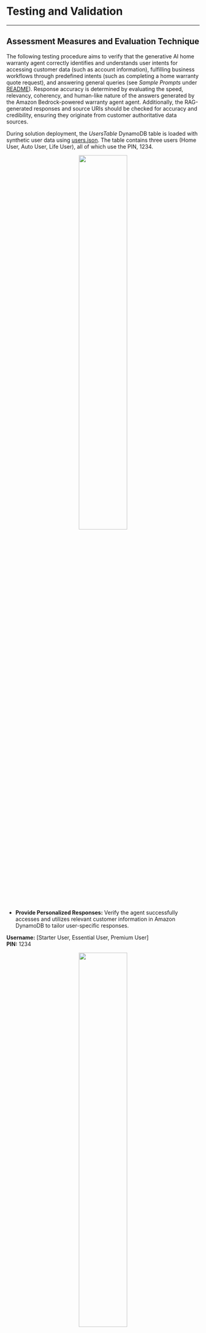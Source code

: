# Testing and Validation
---

## Assessment Measures and Evaluation Technique

The following testing procedure aims to verify that the generative AI home warranty agent correctly identifies and understands user intents for accessing customer data (such as account information), fulfilling business workflows through predefined intents (such as completing a home warranty quote request), and answering general queries (see _Sample Prompts_ under [README](../README.md)). Response accuracy is determined by evaluating the speed, relevancy, coherency, and human-like nature of the answers generated by the Amazon Bedrock-powered warranty agent agent. Additionally, the RAG-generated responses and source URIs should be checked for accuracy and credibility, ensuring they originate from customer authoritative data sources.

During solution deployment, the _UsersTable_ DynamoDB table is loaded with synthetic user data using [users.json](../agent/lambda/users-data-loader/users.json). The table contains three users (Home User, Auto User, Life User), all of which use the PIN, 1234.

<p align="center">
  <img src="../design/users-table.png" width="50%" height="50%">
</p>

- **Provide Personalized Responses:** Verify the agent successfully accesses and utilizes relevant customer information in Amazon DynamoDB to tailor user-specific responses.

**Username:** [Starter User, Essential User, Premium User]<br />
**PIN:** 1234

<p align="center">
  <img src="../design/customer-data.png" width="50%" height="50%">
</p>

❗ The use of PIN authentication within the agent is for demonstration purposes only and should not be used in any production implementation.

- **Curate Opinionated Answers:** Validate that opinionated questions are met with credible answers by the agent correctly sourcing replies based on authoritative customer documents and webpages indexed by Amazon Kendra.

<p align="center">
  <img src="../design/opinionated.png" width="50%" height="50%">
</p>

- **Deliver Contextual Generation:** Determine the agent's ability to provide contextually relevant responses based on previous chat history.

<p align="center">
  <img src="../design/contextual.png" width="50%" height="50%">
</p>

- **Access General Knowledge:** Confirm the agent's access to general knowledge information for non-customer-specific, non-opinionated queries that require accurate and coherent retorts based on Amazon Bedrock FM training data and RAG.

<p align="center">
  <img src="../design/general.png" >
</p>

- **Execute Pre-Defined Intents:** Ensure the agent correctly interprets and conversationally fulfills user prompts that are intended to be routed to predefined intents, such as completing an auto insurace quote request as part of a business workflow.

<p align="center">
  <img src="../design/pre-defined.png">
</p>

The following is the resultant loan application document completed through the conversational flow:

<p align="center">
  <img src="../design/home-quote-request.png" width="80%" height="80%">
</p>

Multi-channel support functionality can be tested in conjunction with the above assessment measures across Web, SMS, and Voice channels.

> - [Integrating an Amazon Lex V2 bot with a contact center](https://docs.aws.amazon.com/lexv2/latest/dg/contact-center.html)
> - [Integrating an Amazon Lex V2 bot with Twilio SMS](https://docs.aws.amazon.com/lexv2/latest/dg/deploy-twilio-sms.html)
> - [Integrating an Amazon Lex V2 bot with Slack](https://docs.aws.amazon.com/lexv2/latest/dg/deploy-slack.html)

# Conclusion

Although the solution in this post showcases the capabilities of a generative AI warranty agent agent powered by Amazon Bedrock, it is essential to recognize that this solution is not production-ready. Rather, it serves as an illustrative example for developers aiming to create personalized conversational agents for diverse applications like virtual workers and customer support systems. A developer’s path to production would iterate on this sample solution with the following considerations.

## Security and Privacy

Ensure data security and user privacy throughout the implementation process. Implement appropriate access controls and encryption mechanisms to protect sensitive information. Solutions like the generative AI warranty agent agent will benefit from data which is not yet available to the underlying FM, which often means you will want to use your own private data for the biggest jump in capability.

- Keep it secret, keep it safe - You will want this data to stay completely protected, secure, and private during the generative process, and want control over how this data is shared and used.
- Establish usage guardrails - Understand how data is used by a service before making it available to your teams. Create and distribute the rules for what data can be used with what service. Make these clear to your teams so they can move quickly and prototype safely.
- Involve Legal, sooner rather than later - Have your Legal teams review the T&Cs and service cards of the services you plan to use before you start running any sensitive data through them. Your Legal partners have never been more important than they are today.

As an example of how we are thinking about this at AWS with Amazon Bedrock: All data is encrypted and does not leave your VPC, and Bedrock makes a separate copy of the base Foundational Model that is accessible only to the customer, and fine-tunes or trains this private copy of the model.

## User Acceptance Testing (UAT)

Conduct UAT with real users to evaluate the performance, usability, and satisfaction of the generative AI warranty agent agent. Gather feedback and make necessary improvements based on user input.

## Deployment and Monitoring

Deploy the fully-tested agent on AWS, and implement monitoring and logging to track its performance, identify issues, and optimize the system as needed. [AWS Lambda monitoring and troubleshooting features](https://docs.aws.amazon.com/lambda/latest/dg/lambda-monitoring.html) are enabled by default for the agent's Lambda handler.

## Maintenance and Updates

Regularly update the agent with the latest FM versions and data to enhance its accuracy and effectiveness. Monitor customer-specific data in DynamoDB and synchronize Amazon Kendra data source indexing as needed.

By following this guide, you can successfully implement, test, and validate a reliable generative AI warranty agent agent, providing users with accurate and personalized warranty agent assistance through natural language conversations.

## Resources
- [Generative AI on AWS](https://aws.amazon.com/generative-ai/)
- [AWS Amplify](https://aws.amazon.com/amplify/)
- [Amazon Bedrock](https://aws.amazon.com/bedrock/)
- [Amazon DynamoDB](https://aws.amazon.com/dynamodb/)
- [Amazon Kendra](https://aws.amazon.com/kendra/)
- [AWS Lambda](https://docs.aws.amazon.com/lambda/latest/dg/getting-started.html)
- [Amazon Lex](https://aws.amazon.com/lex/)
- [LangChain Conversational Agent](https://python.langchain.com/docs/modules/agents/agent_types/chat_conversation_agent)

❗ **Please note:** _Sample code, software libraries, command line tools, proofs of concept, templates, or other related technology are provided as AWS Content or Third-Party Content under the AWS Customer Agreement, or the relevant written agreement between you and AWS (whichever applies). You should not use this AWS Content or Third-Party Content in your production accounts, or on production or other critical data. You are responsible for testing, securing, and optimizing the AWS Content or Third-Party Content, such as sample code, as appropriate for production grade use based on your specific quality control practices and standards. Deploying AWS Content or Third-Party Content may incur AWS charges for creating or using AWS chargeable resources, such as running Amazon EC2 instances or using Amazon S3 storage._

---

## Clean Up
see [Clean Up](../documentation/clean-up.md)

---

Copyright Amazon.com, Inc. or its affiliates. All Rights Reserved.
SPDX-License-Identifier: MIT-0

